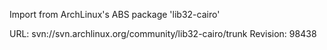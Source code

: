 Import from ArchLinux's ABS package 'lib32-cairo'

URL: svn://svn.archlinux.org/community/lib32-cairo/trunk
Revision: 98438
